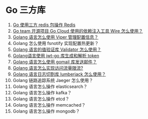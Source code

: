 # Go 三方库
1. [Go 使用三方 redis 包操作 Redis](https://mp.weixin.qq.com/s/7WtGQ2czx22GsCABZPGcHw)
2. [Go team 开源项目 Go Cloud 使用的依赖注入工具 Wire 怎么使用？](https://mp.weixin.qq.com/s/7B71pL7vH1PcmY00VbfG_g)
3. [Golang 语言怎么使用 Viper 管理配置信息？](https://mp.weixin.qq.com/s/zLFnhk4kJ1sefXTpThnlHQ)
4. Golang 怎么使用 fsnotify 实现配置热更新？
5. [Golang 语言的值验证库 Validator 怎么使用？](https://mp.weixin.qq.com/s/uaVDytWj2gLEokiVDlwoEg)
6. [Golang语言使用 jwt-go 库生成和解析 token](https://mp.weixin.qq.com/s/SLuQ6oIaA4tEm7nbdbvDPg)
7. [Golang 语言怎么使用 gomail 库发送邮件？](https://mp.weixin.qq.com/s/is2PnBNwjgrk_p-2hxNAzw)
8. [Golang 语言怎么实现访问流量限流?](https://mp.weixin.qq.com/s/8f9GrnfoBNnix8ZqdGs4lA)
9. [Golang 语言日志切割库 lumberjack 怎么使用？](https://mp.weixin.qq.com/s/gGnovwzS1ucW3Afxcytp_Q)
10. Golang 链路追踪系统 Jaeger 怎么使用？
11. Golang 语言怎么操作 elasticsearch？
12. Golang 语言怎么操作 kafka？
13. Golang 语言怎么操作 etcd？
14. Golang 语言怎么操作 memcached？
15. Golang 语言怎么操作 mongodb？